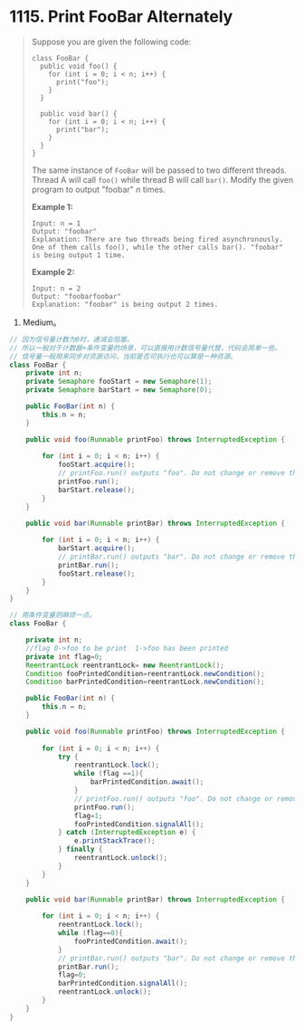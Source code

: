 # 1115. Print FooBar Alternately

> Suppose you are given the following code:
>
> ```
> class FooBar {
>   public void foo() {
>     for (int i = 0; i < n; i++) {
>       print("foo");
>     }
>   }
> 
>   public void bar() {
>     for (int i = 0; i < n; i++) {
>       print("bar");
>     }
>   }
> }
> ```
>
> The same instance of `FooBar` will be passed to two different threads. Thread A will call `foo()` while thread B will call `bar()`. Modify the given program to output "foobar" *n* times.
>
>  
>
> **Example 1:**
>
> ```
> Input: n = 1
> Output: "foobar"
> Explanation: There are two threads being fired asynchronously. One of them calls foo(), while the other calls bar(). "foobar" is being output 1 time.
> ```
>
> **Example 2:**
>
> ```
> Input: n = 2
> Output: "foobarfoobar"
> Explanation: "foobar" is being output 2 times.
> ```

1. Medium。

```java
// 因为信号量计数为0时，递减会阻塞。
// 所以一般对于计数器+条件变量的场景，可以直接用计数信号量代替，代码会简单一些。
// 信号量一般用来同步对资源访问，当前是否可执行也可以算是一种资源。
class FooBar {
    private int n;
    private Semaphore fooStart = new Semaphore(1);
    private Semaphore barStart = new Semaphore(0);

    public FooBar(int n) {
        this.n = n;
    }

    public void foo(Runnable printFoo) throws InterruptedException {
        
        for (int i = 0; i < n; i++) {
            fooStart.acquire();
        	// printFoo.run() outputs "foo". Do not change or remove this line.
        	printFoo.run();
            barStart.release();
        }
    }

    public void bar(Runnable printBar) throws InterruptedException {
        
        for (int i = 0; i < n; i++) {
            barStart.acquire();
            // printBar.run() outputs "bar". Do not change or remove this line.
        	printBar.run();
            fooStart.release();
        }
    }
}
```

```java
// 用条件变量则麻烦一点。
class FooBar {

    private int n;
    //flag 0->foo to be print  1->foo has been printed
    private int flag=0;
    ReentrantLock reentrantLock= new ReentrantLock();
    Condition fooPrintedCondition=reentrantLock.newCondition();
    Condition barPrintedCondition=reentrantLock.newCondition();

    public FooBar(int n) {
        this.n = n;
    }

    public void foo(Runnable printFoo) throws InterruptedException {
        
        for (int i = 0; i < n; i++) {
            try {
                reentrantLock.lock();
                while (flag ==1){
                    barPrintedCondition.await();
                }
                // printFoo.run() outputs "foo". Do not change or remove this line.
                printFoo.run();
                flag=1;
                fooPrintedCondition.signalAll();
            } catch (InterruptedException e) {
                e.printStackTrace();
            } finally {
                reentrantLock.unlock();
            }
        }
    }

    public void bar(Runnable printBar) throws InterruptedException {
        
        for (int i = 0; i < n; i++) {
            reentrantLock.lock();
            while (flag==0){
                fooPrintedCondition.await();
            }
            // printBar.run() outputs "bar". Do not change or remove this line.
        	printBar.run();
            flag=0;
        	barPrintedCondition.signalAll();
        	reentrantLock.unlock();
        }
    }
}
```

